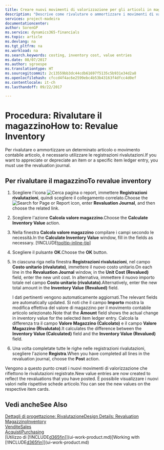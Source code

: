 ```yaml
---
title: Creare nuovi movimenti di valorizzazione per gli articoli in magazzino| Documenti Microsoft
description: "Descrive come rivalutare o ammortizzare i movimenti di valorizzazione di uno o più articoli in magazzino registrandone il corrente valore calcolato."
services: project-madeira
documentationcenter: 
author: SorenGP
ms.service: dynamics365-financials
ms.topic: article
ms.devlang: na
ms.tgt_pltfrm: na
ms.workload: na
ms.search.keywords: costing, inventory cost, value entries
ms.date: 08/07/2017
ms.author: sgroespe
ms.translationtype: HT
ms.sourcegitcommit: 2c13559bb3dc44cdb61697f5135c5b931e34d2a8
ms.openlocfilehash: cfccd4f4ac6e2599ebc4b53b43163f4dfcc4d0ef
ms.contentlocale: it-ch
ms.lasthandoff: 09/22/2017

---
```

# <a name="how-to-revalue-inventory"></a><span data-ttu-id="dae31-103">Procedura: Rivalutare il magazzino</span><span class="sxs-lookup"><span data-stu-id="dae31-103">How to: Revalue Inventory</span></span>
<span data-ttu-id="dae31-104">Per rivalutare o ammortizzare un determinato articolo o movimento contabile articolo, è necessario utilizzare le registrazioni rivalutazioni.</span><span class="sxs-lookup"><span data-stu-id="dae31-104">If you want to appreciate or depreciate an item or a specific item ledger entry, you must use the revaluation journal.</span></span>

## <a name="to-revalue-inventory"></a><span data-ttu-id="dae31-105">Per rivalutare il magazzino</span><span class="sxs-lookup"><span data-stu-id="dae31-105">To revalue inventory</span></span>
1. <span data-ttu-id="dae31-106">Scegliere l'icona ![Cerca pagina o report](media/ui-search/search_small.png "icona Cerca pagina o report"), immettere **Registrazioni rivalutazioni**, quindi scegliere il collegamento correlato.</span><span class="sxs-lookup"><span data-stu-id="dae31-106">Choose the ![Search for Page or Report](media/ui-search/search_small.png "Search for Page or Report icon") icon, enter **Revaluation Journal**, and then choose the related link.</span></span>
2. <span data-ttu-id="dae31-107">Scegliere l'azione **Calcola valore magazzino**.</span><span class="sxs-lookup"><span data-stu-id="dae31-107">Choose the **Calculate Inventory Value** action.</span></span>
3. <span data-ttu-id="dae31-108">Nella finestra **Calcola valore magazzino** compilare i campi secondo le necessità.</span><span class="sxs-lookup"><span data-stu-id="dae31-108">In the **Calculate Inventory Value** window, fill in the fields as necessary.</span></span> [!INCLUDE[tooltip-inline-tip](includes/tooltip-inline-tip_md.md)]
4. <span data-ttu-id="dae31-109">Scegliere il pulsante **OK**.</span><span class="sxs-lookup"><span data-stu-id="dae31-109">Choose the **OK** button.</span></span>
5. <span data-ttu-id="dae31-110">In ciascuna riga nella finestra **Registrazioni rivalutazioni**, nel campo **Costo unitario (rivalutato)**, immettere il nuovo costo unitario.</span><span class="sxs-lookup"><span data-stu-id="dae31-110">On each line in the **Revaluation Journal** window, in the **Unit Cost (Revalued)** field, enter the new unit cost.</span></span> <span data-ttu-id="dae31-111">In alternativa, immettere il nuovo importo totale nel campo **Costo unitario (rivalutato)**.</span><span class="sxs-lookup"><span data-stu-id="dae31-111">Alternatively, enter the new total amount in the **Inventory Value (Revalued)** field.</span></span>

    <span data-ttu-id="dae31-112">I dati pertinenti vengono automaticamente aggiornati.</span><span class="sxs-lookup"><span data-stu-id="dae31-112">The relevant fields are automatically updated.</span></span> <span data-ttu-id="dae31-113">Si noti che il campo **Importo** mostra la modifica effettiva del valore di magazzino per il movimento contabile articolo selezionato.</span><span class="sxs-lookup"><span data-stu-id="dae31-113">Note that the **Amount** field shows the actual change in inventory value for the selected item ledger entry.</span></span> <span data-ttu-id="dae31-114">Calcola la differenza tra il campo **Valore Magazzino (Calcolato)** e il campo **Valore Magazzino (Rivalutato)**.</span><span class="sxs-lookup"><span data-stu-id="dae31-114">It calculates the difference between the **Inventory Value (Calculated)** field and the **Inventory Value (Revalued)** field.</span></span>
6. <span data-ttu-id="dae31-115">Una volta completate tutte le righe nelle registrazioni rivalutazioni, scegliere l'azione **Registra**.</span><span class="sxs-lookup"><span data-stu-id="dae31-115">When you have completed all lines in the revaluation journal, choose the **Post** action.</span></span>

<span data-ttu-id="dae31-116">Vengono a questo punto creati i nuovi movimenti di valorizzazione che riflettono le rivalutazioni registrate.</span><span class="sxs-lookup"><span data-stu-id="dae31-116">New value entries are now created to reflect the revaluations that you have posted.</span></span> <span data-ttu-id="dae31-117">È possibile visualizzare i nuovi valori nelle rispettive schede articolo.</span><span class="sxs-lookup"><span data-stu-id="dae31-117">You can see the new values on the respective item cards.</span></span>

## <a name="see-also"></a><span data-ttu-id="dae31-118">Vedi anche</span><span class="sxs-lookup"><span data-stu-id="dae31-118">See Also</span></span>
[<span data-ttu-id="dae31-119">Dettagli di progettazione: Rivalutazione</span><span class="sxs-lookup"><span data-stu-id="dae31-119">Design Details: Revaluation</span></span>](design-details-revaluation.md)  
[<span data-ttu-id="dae31-120">Magazzino</span><span class="sxs-lookup"><span data-stu-id="dae31-120">Inventory</span></span>](inventory-manage-inventory.md)  
[<span data-ttu-id="dae31-121">Vendite</span><span class="sxs-lookup"><span data-stu-id="dae31-121">Sales</span></span>](sales-manage-sales.md)  
[<span data-ttu-id="dae31-122">Acquisti</span><span class="sxs-lookup"><span data-stu-id="dae31-122">Purchasing</span></span>](purchasing-manage-purchasing.md)  
<span data-ttu-id="dae31-123">[Utilizzo di [!INCLUDE[d365fin](includes/d365fin_md.md)]](ui-work-product.md)</span><span class="sxs-lookup"><span data-stu-id="dae31-123">[Working with [!INCLUDE[d365fin](includes/d365fin_md.md)]](ui-work-product.md)</span></span>

